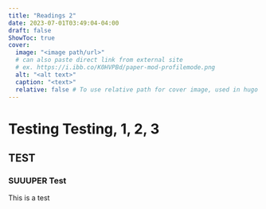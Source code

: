 ```yaml
---
title: "Readings 2"
date: 2023-07-01T03:49:04-04:00
draft: false
ShowToc: true
cover:
  image: "<image path/url>"
  # can also paste direct link from external site
  # ex. https://i.ibb.co/K0HVPBd/paper-mod-profilemode.png
  alt: "<alt text>"
  caption: "<text>"
  relative: false # To use relative path for cover image, used in hugo Page-bundles
---
```


# Testing Testing, 1, 2, 3

## TEST

### SUUUPER Test

This is a test